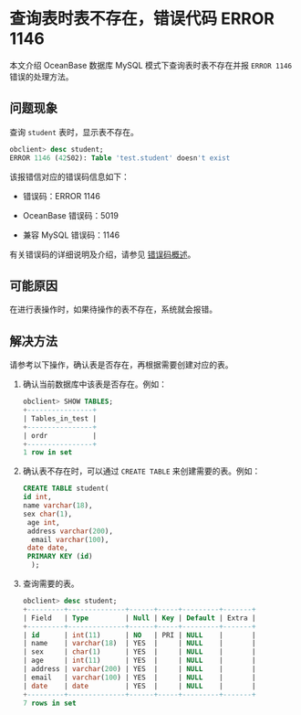 # 查询表时表不存在，错误代码 ERROR 1146

本文介绍 OceanBase 数据库 MySQL 模式下查询表时表不存在并报 `ERROR 1146` 错误的处理方法。

## 问题现象

查询 `student` 表时，显示表不存在。

```sql
obclient> desc student;
ERROR 1146 (42S02): Table 'test.student' doesn't exist
```

该报错信对应的错误码信息如下：

* 错误码：ERROR 1146

* OceanBase 错误码：5019

* 兼容 MySQL 错误码：1146

有关错误码的详细说明及介绍，请参见 [错误码概述](../../../7.reference/5.system-reference/6.error-code-of-mysql-mode/1.use-error-information-of-mysql-mode.md)。

## 可能原因

在进行表操作时，如果待操作的表不存在，系统就会报错。

## 解决方法

请参考以下操作，确认表是否存在，再根据需要创建对应的表。

1. 确认当前数据库中该表是否存在。例如：

   ```sql
   obclient> SHOW TABLES;
   +----------------+
   | Tables_in_test |
   +----------------+
   | ordr           |
   +----------------+
   1 row in set
   ```

2. 确认表不存在时，可以通过 `CREATE TABLE` 来创建需要的表。例如：

   ```sql
   CREATE TABLE student(
   id int,
   name varchar(18),
   sex char(1),
    age int,
    address varchar(200),
     email varchar(100),
    date date,
    PRIMARY KEY (id)
     );
   ```

3. 查询需要的表。

   ```sql
   obclient> desc student;
   +---------+--------------+------+-----+---------+-------+
   | Field   | Type         | Null | Key | Default | Extra |
   +---------+--------------+------+-----+---------+-------+
   | id      | int(11)      | NO   | PRI | NULL    |       |
   | name    | varchar(18)  | YES  |     | NULL    |       |
   | sex     | char(1)      | YES  |     | NULL    |       |
   | age     | int(11)      | YES  |     | NULL    |       |
   | address | varchar(200) | YES  |     | NULL    |       |
   | email   | varchar(100) | YES  |     | NULL    |       |
   | date    | date         | YES  |     | NULL    |       |
   +---------+--------------+------+-----+---------+-------+
   7 rows in set
   ```
